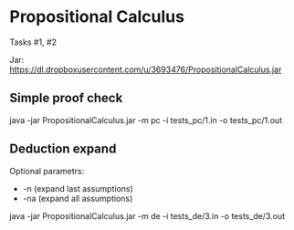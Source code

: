 Propositional Calculus
======================

Tasks #1, #2

Jar: https://dl.dropboxusercontent.com/u/3693476/PropositionalCalculus.jar


## Simple proof check

java -jar PropositionalCalculus.jar -m pc -i tests_pc/1.in -o tests_pc/1.out


## Deduction expand

Optional parametrs: 
* -n <number> (expand <number> last assumptions)
* -na (expand all assumptions)

java -jar PropositionalCalculus.jar -m de -i tests_de/3.in -o tests_de/3.out

